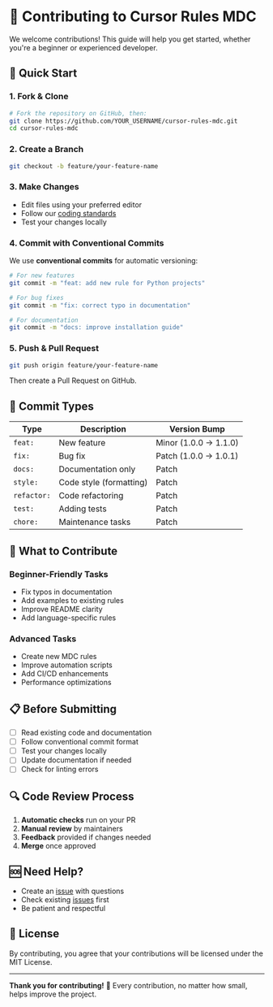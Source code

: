 # 🤝 Contributing to Cursor Rules MDC

We welcome contributions! This guide will help you get started, whether you're a beginner or experienced developer.

## 🚀 Quick Start

### 1. Fork & Clone
```bash
# Fork the repository on GitHub, then:
git clone https://github.com/YOUR_USERNAME/cursor-rules-mdc.git
cd cursor-rules-mdc
```

### 2. Create a Branch
```bash
git checkout -b feature/your-feature-name
```

### 3. Make Changes
- Edit files using your preferred editor
- Follow our [coding standards](.cursor/rules/003_coding_standards.mdc)
- Test your changes locally

### 4. Commit with Conventional Commits
We use **conventional commits** for automatic versioning:

```bash
# For new features
git commit -m "feat: add new rule for Python projects"

# For bug fixes  
git commit -m "fix: correct typo in documentation"

# For documentation
git commit -m "docs: improve installation guide"
```

### 5. Push & Pull Request
```bash
git push origin feature/your-feature-name
```
Then create a Pull Request on GitHub.

## 📝 Commit Types

| Type | Description | Version Bump |
|------|-------------|--------------|
| `feat:` | New feature | Minor (1.0.0 → 1.1.0) |
| `fix:` | Bug fix | Patch (1.0.0 → 1.0.1) |
| `docs:` | Documentation only | Patch |
| `style:` | Code style (formatting) | Patch |
| `refactor:` | Code refactoring | Patch |
| `test:` | Adding tests | Patch |
| `chore:` | Maintenance tasks | Patch |

## 🎯 What to Contribute

### Beginner-Friendly Tasks
- Fix typos in documentation
- Add examples to existing rules
- Improve README clarity
- Add language-specific rules

### Advanced Tasks
- Create new MDC rules
- Improve automation scripts
- Add CI/CD enhancements
- Performance optimizations

## 📋 Before Submitting

- [ ] Read existing code and documentation
- [ ] Follow conventional commit format
- [ ] Test your changes locally
- [ ] Update documentation if needed
- [ ] Check for linting errors

## 🔍 Code Review Process

1. **Automatic checks** run on your PR
2. **Manual review** by maintainers
3. **Feedback** provided if changes needed
4. **Merge** once approved

## 🆘 Need Help?

- Create an [issue](https://github.com/ShakaTry/cursor-rules-mdc/issues) with questions
- Check existing [issues](https://github.com/ShakaTry/cursor-rules-mdc/issues) first
- Be patient and respectful

## 📄 License

By contributing, you agree that your contributions will be licensed under the MIT License.

---

**Thank you for contributing!** 🎉 Every contribution, no matter how small, helps improve the project. 